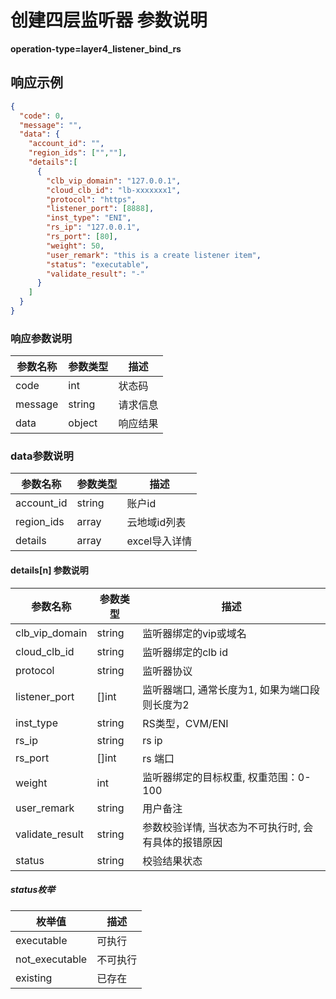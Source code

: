 # 创建四层监听器 参数说明

**operation-type=layer4_listener_bind_rs**

## 响应示例

```json
{
  "code": 0,
  "message": "",
  "data": {
    "account_id": "",
    "region_ids": ["",""],
    "details":[
      {
        "clb_vip_domain": "127.0.0.1",
        "cloud_clb_id": "lb-xxxxxxx1",
        "protocol": "https",
        "listener_port": [8888],
        "inst_type": "ENI",
        "rs_ip": "127.0.0.1",
        "rs_port": [80],
        "weight": 50,
        "user_remark": "this is a create listener item",
        "status": "executable",
        "validate_result": "-"
      }
    ]
  }
}
```

### 响应参数说明

| 参数名称    | 参数类型   | 描述   |
|---------|--------|------|
| code    | int    | 状态码  |
| message | string | 请求信息 |
| data    | object | 响应结果 |


### data参数说明

| 参数名称       | 参数类型   | 描述        |
|------------|--------|-----------|
| account_id | string | 账户id      |
| region_ids | array  | 云地域id列表   |
| details    | array  | excel导入详情 |


#### details[n] 参数说明

| 参数名称            | 参数类型   | 描述                           |
|-----------------|--------|------------------------------|
| clb_vip_domain  | string | 监听器绑定的vip或域名                 |
| cloud_clb_id    | string | 监听器绑定的clb id                 |
| protocol        | string | 监听器协议                        |
| listener_port   | []int  | 监听器端口, 通常长度为1, 如果为端口段则长度为2   |
| inst_type       | string | RS类型，CVM/ENI                 |
| rs_ip           | string | rs ip                        |
| rs_port         | []int  | rs 端口                        |
| weight          | int    | 监听器绑定的目标权重, 权重范围：0-100       |
| user_remark     | string | 用户备注                         |
| validate_result | string | 参数校验详情, 当状态为不可执行时, 会有具体的报错原因 |
| status          | string | 校验结果状态                       |

##### status枚举

| 枚举值            | 描述   |
|----------------|------|
| executable     | 可执行  |
| not_executable | 不可执行 |
| existing       | 已存在  |


